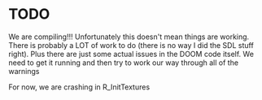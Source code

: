 # TODO
We are compiling!!! Unfortunately this doesn't mean things are working. There is probably a LOT of work to do (there is no way I did the SDL stuff right). Plus there are just some actual issues in the DOOM code itself. We need to get it running and then try to work our way through all of the warnings

For now, we are crashing in R_InitTextures
